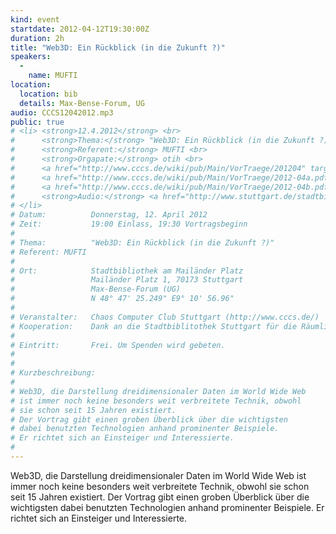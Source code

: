 ```yaml
---
kind: event
startdate: 2012-04-12T19:30:00Z
duration: 2h
title: "Web3D: Ein Rückblick (in die Zukunft ?)"
speakers:
  -
    name: MUFTI
location:
  location: bib
  details: Max-Bense-Forum, UG
audio: CCCS12042012.mp3
public: true
# <li> <strong>12.4.2012</strong> <br>
#      <strong>Thema:</strong> "Web3D: Ein Rückblick (in die Zukunft ?)" <br>
#      <strong>Referent:</strong> MUFTI <br>
#      <strong>Orgapate:</strong> otih <br>
#      <a href="http://www.cccs.de/wiki/pub/Main/VorTraege/201204" target="_top">Pressetext 04/2012</a>
#      <a href="http://www.cccs.de/wiki/pub/Main/VorTraege/2012-04a.pdf" target="_top">Aushang April 2012</a> <br>
#      <a href="http://www.cccs.de/wiki/pub/Main/VorTraege/2012-04b.pdf" target="_top">Flyer April 2012</a><br>
#      <strong>Audio:</strong> <a href="http://www.stuttgart.de/stadtbibliothek/druck/audio/cccs/cccs_audio.php#32" target="_top">http://www.stuttgart.de/stadtbibliothek/druck/audio/cccs/cccs_audio.php#32</a>
# </li>
# Datum:          Donnerstag, 12. April 2012
# Zeit:           19:00 Einlass, 19:30 Vortragsbeginn
#
# Thema:          "Web3D: Ein Rückblick (in die Zukunft ?)"
# Referent:	MUFTI
#
# Ort:            Stadtbibliothek am Mailänder Platz
#                 Mailänder Platz 1, 70173 Stuttgart
#                 Max-Bense-Forum (UG)
#                 N 48° 47' 25.249" E9° 10' 56.96"
#
# Veranstalter:   Chaos Computer Club Stuttgart (http://www.cccs.de/)
# Kooperation:    Dank an die Stadtbiblitothek Stuttgart für die Räumlichkeiten!
#
# Eintritt:       Frei. Um Spenden wird gebeten.
#
#
# Kurzbeschreibung:
#
# Web3D, die Darstellung dreidimensionaler Daten im World Wide Web
# ist immer noch keine besonders weit verbreitete Technik, obwohl
# sie schon seit 15 Jahren existiert.
# Der Vortrag gibt einen groben Überblick über die wichtigsten
# dabei benutzten Technologien anhand prominenter Beispiele.
# Er richtet sich an Einsteiger und Interessierte.
#
---
```

Web3D, die Darstellung dreidimensionaler Daten im World Wide Web
ist immer noch keine besonders weit verbreitete Technik, obwohl
sie schon seit 15 Jahren existiert.
Der Vortrag gibt einen groben Überblick über die wichtigsten
dabei benutzten Technologien anhand prominenter Beispiele.
Er richtet sich an Einsteiger und Interessierte.

